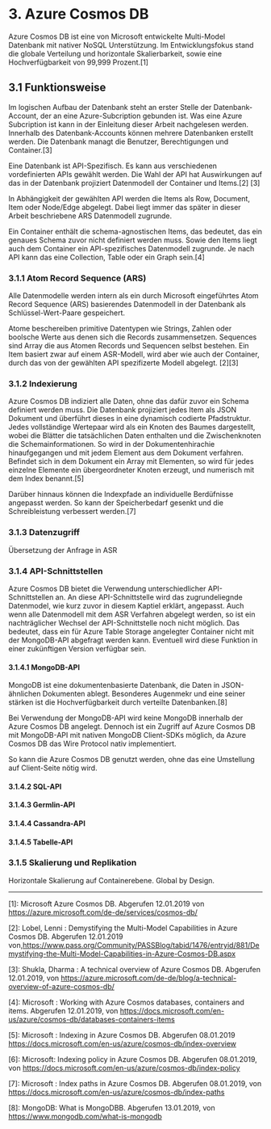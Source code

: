 # 3. Azure Cosmos DB

Azure Cosmos DB ist eine von Microsoft entwickelte Multi-Model Datenbank mit nativer NoSQL Unterstützung. Im Entwicklungsfokus stand die globale Verteilung und horizontale Skalierbarkeit, sowie eine Hochverfügbarkeit von 99,999 Prozent.[1]

## 3.1 Funktionsweise

Im logischen Aufbau der Datenbank steht an erster Stelle der Datenbank-Account, der an eine Azure-Subcription gebunden ist. Was eine Azure Subcription ist kann in der Einleitung dieser Arbeit nachgelesen werden. Innerhalb des Datenbank-Accounts können mehrere Datenbanken erstellt werden. Die Datenbank managt die Benutzer, Berechtigungen und Container.[3]

Eine Datenbank ist API-Spezifisch. Es kann aus verschiedenen vordefinierten APIs gewählt werden. Die Wahl der API hat Auswirkungen auf das in der Datenbank projiziert Datenmodell der Container und Items.[2] [3]

In Abhängigkeit der gewählten API werden die Items als Row, Document, Item oder Node/Edge abgelegt. Dabei liegt immer das später in dieser Arbeit beschriebene ARS Datenmodell zugrunde.

Ein Container enthält die schema-agnostischen Items, das bedeutet, das ein genaues Schema zuvor nicht definiert werden muss. Sowie den Items liegt auch dem Container ein API-spezifisches Datenmodell zugrunde. Je nach API kann das eine Collection, Table oder ein Graph sein.[4]

### 3.1.1 Atom Record Sequence (ARS)

Alle Datenmodelle werden intern als ein durch Microsoft eingeführtes Atom Record Sequence (ARS) basierendes Datenmodell in der Datenbank als Schlüssel-Wert-Paare gespeichert.

Atome beschereiben primitive Datentypen wie Strings, Zahlen oder boolsche Werte aus denen sich die Records zusammensetzen. Sequences sind Array die aus Atomen Records und Sequencen selbst bestehen. Ein Item basiert zwar auf einem ASR-Modell, wird aber wie auch der Container, durch das von der gewählten API spezifizerte Modell abgelegt. [2][3]

### 3.1.2 Indexierung

Azure Cosmos DB indiziert alle Daten, ohne das dafür zuvor ein Schema definiert werden muss. Die Datenbank projiziert jedes Item als JSON Dokument und überführt dieses in eine dynamisch codierte Pfadstruktur. Jedes vollständige Wertepaar wird als ein Knoten des Baumes dargestellt, wobei die Blätter die tatsächlichen Daten enthalten und die Zwischenknoten die Schemainformationen. So wird in der Dokumentenhirachie hinaufgegangen und mit jedem Element aus dem Dokument verfahren. Befindet sich in dem Dokument ein Array mit Elementen, so wird für jedes einzelne Elemente ein übergeordneter Knoten erzeugt, und numerisch mit dem Index benannt.[5]

Darüber hinnaus können die Indexpfade an individuelle Berdüfnisse angepasst werden. So kann der Speicherbedarf gesenkt und die Schreibleistung verbessert werden.[7]

### 3.1.3 Datenzugriff

Übersetzung der Anfrage in ASR

### 3.1.4 API-Schnittstellen

Azure Cosmos DB bietet die Verwendung unterschiedlicher API-Schnittstellen an. An diese API-Schnittstelle wird das zugrundeliegnde Datenmodel, wie kurz zuvor in diesem Kaptiel erklärt, angepasst. Auch wenn alle Datenmodell mit dem ASR Verfahren abgelegt werden, so ist ein nachträglicher Wechsel der API-Schnittstelle noch nicht möglich. Das bedeutet, dass ein für Azure Table Storage angelegter Container nicht mit der MongoDB-API abgefragt werden kann. Eventuell wird diese Funktion in einer zukünftigen Version verfügbar sein.

#### 3.1.4.1 MongoDB-API

MongoDB ist eine dokumentenbasierte Datenbank, die Daten in JSON-ähnlichen Dokumenten ablegt. Besonderes Augenmekr und eine seiner stärken ist die Hochverfügbarkeit durch verteilte Datenbanken.[8]

Bei Verwendung der MongoDB-API wird keine MongoDB innerhalb der Azure Cosmos DB angelegt. Dennoch ist ein Zugriff auf Azure Cosmos DB mit MongoDB-API mit nativen MongoDB Client-SDKs möglich, da Azure Cosmos DB das Wire Protocol nativ implementiert.

So kann die Azure Cosmos DB genutzt werden, ohne das eine Umstellung auf Client-Seite nötig wird.

#### 3.1.4.2 SQL-API

#### 3.1.4.3 Germlin-API

#### 3.1.4.4 Cassandra-API

#### 3.1.4.5 Tabelle-API

### 3.1.5 Skalierung und Replikation

Horizontale Skalierung auf Containerebene.
Global by Design.

---

[1]: Microsoft Azure Cosmos DB. Abgerufen 12.01.2019 von https://azure.microsoft.com/de-de/services/cosmos-db/

[2]: Lobel, Lenni : Demystifying the Multi-Model Capabilities in Azure Cosmos DB. Abgerufen 12.01.2019 von,https://www.pass.org/Community/PASSBlog/tabid/1476/entryid/881/Demystifying-the-Multi-Model-Capabilities-in-Azure-Cosmos-DB.aspx

[3]: Shukla, Dharma : A technical overview of Azure Cosmos DB. Abgerufen 12.01.2019, von https://azure.microsoft.com/de-de/blog/a-technical-overview-of-azure-cosmos-db/

[4]: Microsoft : Working with Azure Cosmos databases, containers and items. Abgerufen 12.01.2019, von https://docs.microsoft.com/en-us/azure/cosmos-db/databases-containers-items

[5]: Microsoft : Indexing in Azure Cosmos DB. Abgerufen 08.01.2019  https://docs.microsoft.com/en-us/azure/cosmos-db/index-overview

[6]: Microsoft: Indexing policy in Azure Cosmos DB. Abgerufen 08.01.2019, von https://docs.microsoft.com/en-us/azure/cosmos-db/index-policy

[7]: Microsoft : Index paths in Azure Cosmos DB. Abgerufen 08.01.2019, von https://docs.microsoft.com/en-us/azure/cosmos-db/index-paths

[8]: MongoDB: What is MongoDBB. Abgerufen 13.01.2019, von https://www.mongodb.com/what-is-mongodb